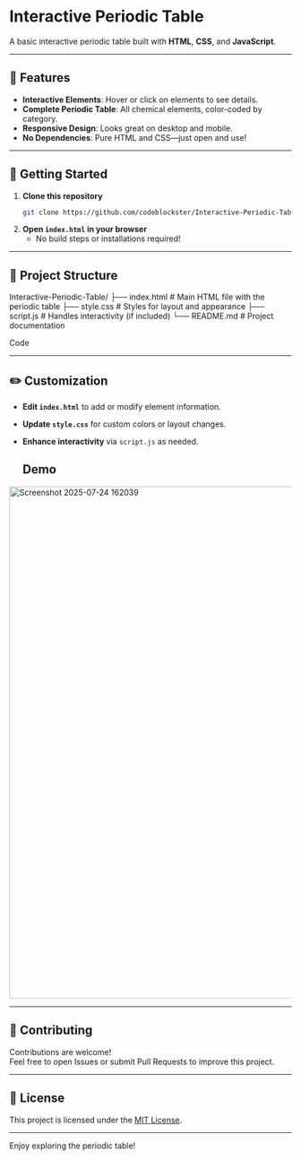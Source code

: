 # Interactive Periodic Table

A basic interactive periodic table built with **HTML**, **CSS**, and **JavaScript**.

---

## 🌟 Features

- **Interactive Elements**: Hover or click on elements to see details.
- **Complete Periodic Table**: All chemical elements, color-coded by category.
- **Responsive Design**: Looks great on desktop and mobile.
- **No Dependencies**: Pure HTML and CSS—just open and use!

---

## 🚀 Getting Started

1. **Clone this repository**
    ```bash
    git clone https://github.com/codeblockster/Interactive-Periodic-Table.git
    ```
2. **Open `index.html` in your browser**
    - No build steps or installations required!

---

## 📁 Project Structure

Interactive-Periodic-Table/ ├── index.html # Main HTML file with the periodic table ├── style.css # Styles for layout and appearance ├── script.js # Handles interactivity (if included) └── README.md # Project documentation

Code

---

## ✏️ Customization

- **Edit `index.html`** to add or modify element information.
- **Update `style.css`** for custom colors or layout changes.
- **Enhance interactivity** via `script.js` as needed.

  ## Demo
  
<img width="1811" height="914" alt="Screenshot 2025-07-24 162039" src="https://github.com/user-attachments/assets/14410e33-dd6c-444c-b0d2-f703780b160f" />

---

## 🤝 Contributing

Contributions are welcome!  
Feel free to open Issues or submit Pull Requests to improve this project.

---

## 📄 License

This project is licensed under the [MIT License](LICENSE).

---

Enjoy exploring the periodic table!
